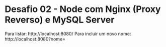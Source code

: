 # Desafio 02 - Node com Nginx (Proxy Reverso) e MySQL Server

Para listar: http://localhost:8080/
Para incluir um novo nome: http://localhost:8080?nome=<valor desejado>